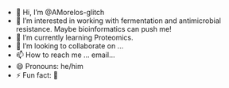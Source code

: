 - 👋 Hi, I’m @AMorelos-glitch
- 👀 I’m interested in working with fermentation and antimicrobial resistance. Maybe bioinformatics can push me!
- 🌱 I’m currently learning Proteomics.
- 💞️ I’m looking to collaborate on ...
- 📫 How to reach me ... email...
- 😄 Pronouns: he/him
- ⚡ Fun fact: 🤩

<!---
AMorelos-glitch/AMorelos-glitch is a ✨ special ✨ repository because its `README.md` (this file) appears on your GitHub profile.
You can click the Preview link to take a look at your changes.
--->
